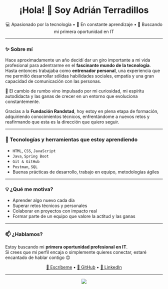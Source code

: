 <h1 align="center">¡Hola! 👋 Soy Adrián Terradillos</h1>

<p align="center">
  💻 Apasionado por la tecnología • 🎯 En constante aprendizaje • 🚀 Buscando mi primera oportunidad en IT
</p>

---

### ✨ Sobre mí

Hace aproximadamente un año decidí dar un giro importante a mi vida profesional para adentrarme en el **fascinante mundo de la tecnología**. Hasta entonces trabajaba como **entrenador personal**, una experiencia que me permitió desarrollar sólidas habilidades sociales, empatía y una gran capacidad de comunicación con las personas.

🧠 El cambio de rumbo vino impulsado por mi curiosidad, mi espíritu autodidacta y las ganas de crecer en un entorno que evoluciona constantemente.

Gracias a la **Fundación Randstad**, hoy estoy en plena etapa de formación, adquiriendo conocimientos técnicos, enfrentándome a nuevos retos y reafirmando que esta es la dirección que quiero seguir.

---

### 🔧 Tecnologías y herramientas que estoy aprendiendo

- `HTML`, `CSS`, `JavaScript`
- `Java`, `Spring Boot`
- `Git & GitHub`
- `Postman`, `SQL`
- Buenas prácticas de desarrollo, trabajo en equipo, metodologías ágiles

---

### 💡 ¿Qué me motiva?

- Aprender algo nuevo cada día
- Superar retos técnicos y personales
- Colaborar en proyectos con impacto real
- Formar parte de un equipo que valore la actitud y las ganas

---

### 📫 ¿Hablamos?

Estoy buscando mi **primera oportunidad profesional en IT**.  
Si crees que mi perfil encaja o simplemente quieres conectar, estaré encantado de hablar contigo 😊

<p align="center">
  <a href="mailto:tuemail@ejemplo.com">📧 Escríbeme</a> • 
  <a href="https://github.com/adrianterradillos">🐙 GitHub</a> • 
  <a href="https://linkedin.com/in/tu-linkedin">💼 LinkedIn</a>
</p>

---

<p align="center">
  <img src="https://readme-typing-svg.herokuapp.com/?lines=Gracias+por+visitar+mi+perfil!;Nos+vemos+en+el+código!+👨‍💻&center=true&width=380&height=45">
</p>

